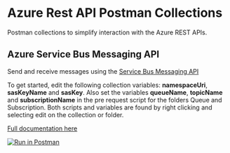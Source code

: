 # Azure Rest API Postman Collections
Postman collections to simplify interaction with the Azure REST APIs.
## Azure Service Bus Messaging API

Send and receive messages using the [Service Bus Messaging API](https://docs.microsoft.com/en-us/rest/api/servicebus/service-bus-runtime-rest)

To get started, edit the following collection variables: **namespaceUri**, **sasKeyName** and **sasKey**. Also set the variables **queueName**, **topicName** and **subscriptionName** in the pre request script for the folders Queue and Subscription. Both scripts and variables are found by right clicking and selecting edit on the collection or folder.

[Full documentation here](https://documenter.getpostman.com/view/856851/collection/7TKgY9H)

[![Run in Postman](https://run.pstmn.io/button.svg)](https://app.getpostman.com/run-collection/b5e5a9f46b7343994891)